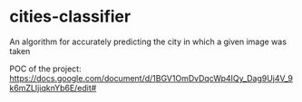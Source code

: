 # cities-classifier
An algorithm for accurately predicting the city in which a given image was taken

POC of the project:
https://docs.google.com/document/d/1BGV1OmDvDqcWp4IQy_Dag9Uj4V_9k6mZLIjiqknYb6E/edit#
